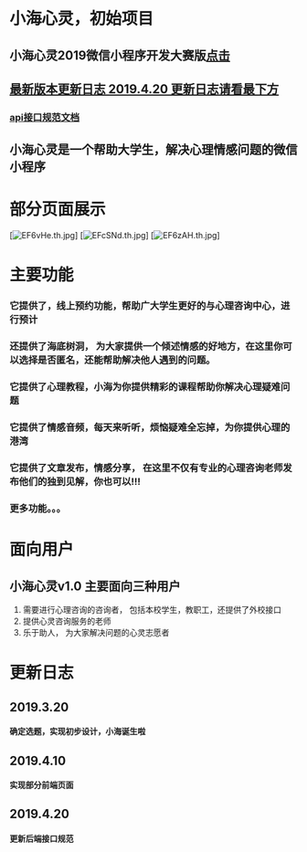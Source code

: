  
 # 小海心灵，初始项目

## 小海心灵2019微信小程序开发大赛版[点击](https://github.com/Cherrison/matchHeart)

 ## [最新版本更新日志 2019.4.20 更新日志请看最下方](#jump)
 
 
 
 ### [api接口规范文档](https://github.com/Cherrison/oucHeart/blob/master/%E6%8E%A5%E5%8F%A3%E8%A7%84%E8%8C%83.md)
 
## 小海心灵是一个帮助大学生，解决心理情感问题的微信小程序

# 部分页面展示
 [![EF6vHe.th.jpg](https://s2.ax1x.com/2019/04/21/EF6vHe.th.jpg)]
 [![EFcSNd.th.jpg](https://s2.ax1x.com/2019/04/21/EFcSNd.th.jpg)]
 [![EF6zAH.th.jpg](https://s2.ax1x.com/2019/04/21/EF6zAH.th.jpg)]
# 主要功能
### 它提供了，线上预约功能，帮助广大学生更好的与心理咨询中心，进行预计
### 还提供了海底树洞， 为大家提供一个倾述情感的好地方，在这里你可以选择是否匿名，还能帮助解决他人遇到的问题。
### 它提供了心理教程，小海为你提供精彩的课程帮助你解决心理疑难问题
### 它提供了情感音频，每天来听听，烦恼疑难全忘掉，为你提供心理的港湾
### 它提供了文章发布，情感分享， 在这里不仅有专业的心理咨询老师发布他们的独到见解，你也可以!!!
### 更多功能。。。

# 面向用户
## 小海心灵v1.0 主要面向三种用户
 1. 需要进行心理咨询的咨询者， 包括本校学生，教职工，还提供了外校接口
 2. 提供心灵咨询服务的老师
 3. 乐于助人， 为大家解决问题的心灵志愿者

 
 
 
 # <span id = "jump">更新日志</span>
 ## 2019.3.20
 #### 确定选题，实现初步设计，小海诞生啦
 
 ## 2019.4.10 
 #### 实现部分前端页面 
 
 ## 2019.4.20 
 #### 更新后端接口规范
